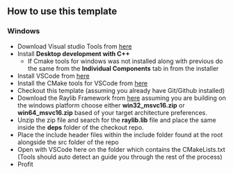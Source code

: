 ## How to use this template
### Windows
* Download Visual studio Tools from [here](https://visualstudio.microsoft.com/downloads/)
* Install **Desktop development with C++**
    * If Cmake tools for windows was not installed along with previous do the same from the **Individual Components** tab in from the installer
* Install VSCode from [here](https://code.visualstudio.com/)
* Install the CMake tools for VSCode from [here](https://marketplace.visualstudio.com/items?itemName=ms-vscode.cmake-tools)
* Checkout this template (assuming you already have Git/Github installed)
* Download the Raylib Framework from [here](https://github.com/raysan5/raylib/releases) assuming you are building on the windows platform choose either **win32_msvc16.zip** or **win64_msvc16.zip** based of your target architecture preferences.
* Unzip the zip file and search for the **raylib.lib** file and place the same inside the **deps** folder of the checkout repo.
* Place the include header files within the include folder found at the root alongside the src folder of the repo
* Open with VSCode here on the folder which contains the CMakeLists.txt (Tools should auto detect an guide you through the rest of the process)
* Profit